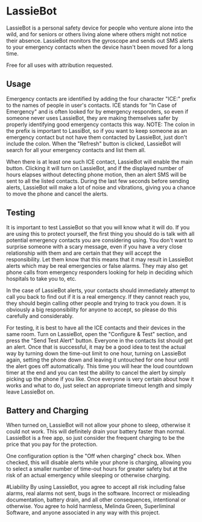 # LassieBot
LassieBot is a personal safety device for people who venture alone into the wild, and for seniors or others living alone where others might not notice their absence. LassieBot monitors the gyroscope and sends out SMS alerts to your emergency contacts when the device hasn't been moved for a long time. 

Free for all uses with attribution requested.

## Usage
Emergency contacts are identified by adding the four character "ICE:" prefix to the names of people in user's contacts. ICE stands for "In Case of Emergency" and is often looked for by emergency responders, so even if someone never uses LassieBot, they are making themselves safer by properly identifying good emergency contacts this way. NOTE: The colon in the prefix is important to LassiBot, so if you want to keep someone as an emergency contact but not have them contacted by LassieBot, just don't include the colon. When the "Refresh" button is clicked, LassieBot will search for all your emergency contacts and list them all. 

When there is at least one such ICE contact, LassieBot will enable the main button. Clicking it will turn on LassieBot, and if the displayed number of hours elapses without detecting phone motion, then an alert SMS will be sent to all the listed contacts. During the last few seconds before sending alerts, LassieBot will make a lot of noise and vibrations, giving you a chance to move the phone and cancel the alerts.

## Testing
It is important to test LassieBot so that you will know what it will do. If you are using this to protect yourself, the first thing you should do is talk with all potential emergency contacts you are considering using. You don't want to surprise someone with a scary message, even if you have a very close relationship with them and are certain that they will accept the responsibility. Let them know that this means that it may result in LassieBot alerts which may be real emergencies or false alarms. They may also get phone calls from emergency responders looking for help in deciding which hospitals to take you to, etc.

In the case of LassieBot alerts, your contacts should immediately attempt to call you back to find out if it is a real emergency. If they cannot reach you, they should begin calling other people and trying to track you down. It is obviously a big responsibility for anyone to accept, so please do this carefully and considerably.

For testing, it is best to have all the ICE contacts and their devices in the same room. Turn on LassieBot, open the "Configure & Test" section, and press the "Send Test Alert" button. Everyone in the contacts list should get an alert. Once that is successful, it may be a good idea to test the actual way by turning down the time-out limit to one hour, turning on LassieBot again, setting the phone down and leaving it untouched for one hour until the alert goes off automatically. This time you will hear the loud countdown timer at the end and you can test the ability to cancel the alert by simply picking up the phone if you like. Once everyone is very certain about how it works and what to do, just select an appropriate timeout length and simply leave LassieBot on.

## Battery and Charging
When turned on, LassieBot will not allow your phone to sleep, otherwise it could not work. This will definitely drain your battery faster than normal. LassieBot is a free app, so just consider the frequent charging to be the price that you pay for the protection.

One configuration option is the "Off when charging" check box. When checked, this will disable alerts while your phone is charging, allowing you to select a smaller number of time-out hours for greater safety but at the risk of an actual emergency while sleeping or otherwise charging.

#Liability
By using LassieBot, you agree to accept all risk including false alarms, real alarms not sent, bugs in the software. Incorrect or misleading documentation, battery drain, and all other consequences, intentional or otherwise. You agree to hold harmless, Melinda Green, Superliminal Software, and anyone associated in any way with this project.